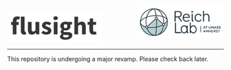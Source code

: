 <img src="./assets/reichlab-multiline.png" align="right">

![icon](./icon.png)

---

This repository is undergoing a major revamp. Please check back later.
